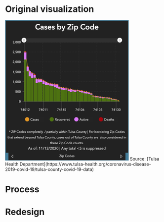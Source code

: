 # Original visualization
<img src="original.png" width=400>
Source: [Tulsa Health Department](https://www.tulsa-health.org/coronavirus-disease-2019-covid-19/tulsa-county-covid-19-data)

# Process

# Redesign
<div class="flourish-embed flourish-chart" data-src="visualisation/4381287"><script src="https://public.flourish.studio/resources/embed.js"></script></div>
